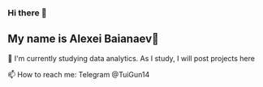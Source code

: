### Hi there 👋

## My name is Alexei Baianaev🙋

🌱 I'm currently studying data analytics. As I study, I will post projects here

📫 How to reach me: 
Telegram @TuiGun14
<!--
**TuiGun1987/TuiGun1987** is a ✨ _special_ ✨ repository because its `README.md` (this file) appears on your GitHub profile.

Here are some ideas to get you started:

- 🔭 I’m currently working on ...
- 🌱 I’m currently learning ...
- 👯 I’m looking to collaborate on ...
- 🤔 I’m looking for help with ...
- 💬 Ask me about ...
- 📫 How to reach me: ...
- 😄 Pronouns: ...
- ⚡ Fun fact: ...
-->
